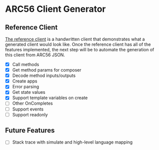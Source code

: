 # ARC56 Client Generator

## Reference Client

[The reference client](./reference/reference_client.ts) is a handwritten client that demonstrates what a generated client would look like. Once the reference client has all of the features implemented, the next step will be to automate the generation of this client from ARC56 JSON.

- [x] Call methods
- [x] Get method params for composer
- [x] Decode method inputs/outputs
- [x] Create apps
- [x] Error parsing
- [x] Get state values
- [x] Support template variables on create
- [ ] Other OnCompletes
- [ ] Support events
- [ ] Support readonly

## Future Features

- [ ] Stack trace with simulate and high-level language mapping
